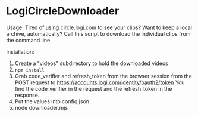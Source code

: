 # LogiCircleDownloader

Usage: Tired of using circle.logi.com to see your clips? Want to keep a local archive, automatically? Call this script to download the individual clips from the command line.

Installation:

1. Create a "videos" subdirectory to hold the downloaded videos
2. `npm install`
3. Grab code_verifier and refresh_token from the browser session from the POST request to https://accounts.logi.com/identity/oauth2/token You find the code_verifier in the request and the refresh_token in the response.
4. Put the values into config.json
5. node downloader.mjs
